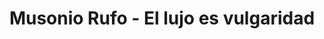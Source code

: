---
layout: post
title: "Musonio Rufo - El lujo es vulgaridad"
date: 
categories: ['Entretenimiento'] 
tags: ['stoicismo', 'reflexiones', 'filosofía']
image:
---